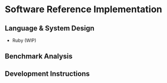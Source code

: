 # Software Reference Implementation

## Language & System Design
- Ruby (WIP)

## Benchmark Analysis

## Development Instructions
